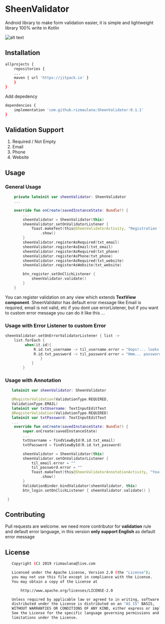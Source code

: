 # SheenValidator

Android library to make form validation easier, it is simple and lightweight library 100% write in Kotlin

![alt text](https://i.pinimg.com/originals/1b/ef/f1/1beff152fc029b96028374dd2ab69010.png)

## Installation

```bash
allprojects {
    repositories {
	...
	maven { url 'https://jitpack.io' }
	}
}
```
Add depedency
```bash
dependencies {
	implementation 'com.github.rizmaulana:SheenValidator:0.1.1'
}
```
## Validation Support
1. Required / Not Empty
2. Email
3. Phone
4. Website

## Usage
### General Usage

```kotlin
    private lateinit var sheenValidator: SheenValidator
    ...

    override fun onCreate(savedInstanceState: Bundle?) {
        ...
        sheenValidator = SheenValidator(this)
        sheenValidator.setOnValidatorListener {
            Toast.makeText(this@SheenValidatorActivity, "Registration form is valid, good job!", Toast.LENGTH_SHORT)
                .show()
        }
        sheenValidator.registerAsRequired(txt_email)
        sheenValidator.registerAsEmail(txt_email)
        sheenValidator.registerAsRequired(txt_phone)
        sheenValidator.registerAsPhone(txt_phone)
        sheenValidator.registerAsRequired(txt_website)
        sheenValidator.registerAsWebsite(txt_website)

        btn_register.setOnClickListener {
            sheenValidator.validate()
        }
    }
```
You can register validation on any view which extends **TextView component**. SheenValidator has default error message like Email is required, email is not valid, etc if you dont use errorListener, but if you want to custom error message you can do it like this ...

### Usage with Error Listener to custom Error

```kotlin
sheenValidator.setOnErrorValidatorListener { list ->
    list.forEach {
         when(it.id){
             R.id.txt_username -> til_username.error = "Oops!... looks like your username is not valid"
             R.id.txt_password -> til_password.error = "Hmm... password is required"
                }
            }
        }
```

### Usage with Annotation
```kotlin 
   lateinit var sheenValidator: SheenValidator

   @RegisterValidation(ValidationType.REQUIRED, 
   ValidationType.EMAIL)
   lateinit var txtUsername: TextInputEditText
   @RegisterValidation(ValidationType.REQUIRED)
   lateinit var txtPassword: TextInputEditText
   ...
    override fun onCreate(savedInstanceState: Bundle?) {
        super.onCreate(savedInstanceState)
        ...
        txtUsername = findViewById(R.id.txt_email)
        txtPassword = findViewById(R.id.txt_password)

        sheenValidator = SheenValidator(this)
        sheenValidator.setOnValidatorListener {
            til_email.error = ""
            til_password.error = ""
            Toast.makeText(this@SheenValidatorAnnotationActivity, "Your form is valid, good job!", Toast.LENGTH_SHORT)
                .show()
        }
        ValidationBinder.bindValidator(sheenValidator, this)
        btn_login.setOnClickListener { sheenValidator.validate() }

 }

```

## Contributing
Pull requests are welcome. we need more contributor for **validation** rule and default error language, in this version **only support English** as default error message

## License
```bash
   Copyright (C) 2019 rizmaulana@live.com

   Licensed under the Apache License, Version 2.0 (the "License");
   you may not use this file except in compliance with the License.
   You may obtain a copy of the License at

       http://www.apache.org/licenses/LICENSE-2.0

   Unless required by applicable law or agreed to in writing, software
   distributed under the License is distributed on an "AS IS" BASIS,
   WITHOUT WARRANTIES OR CONDITIONS OF ANY KIND, either express or implied.
   See the License for the specific language governing permissions and
   limitations under the License.
```
